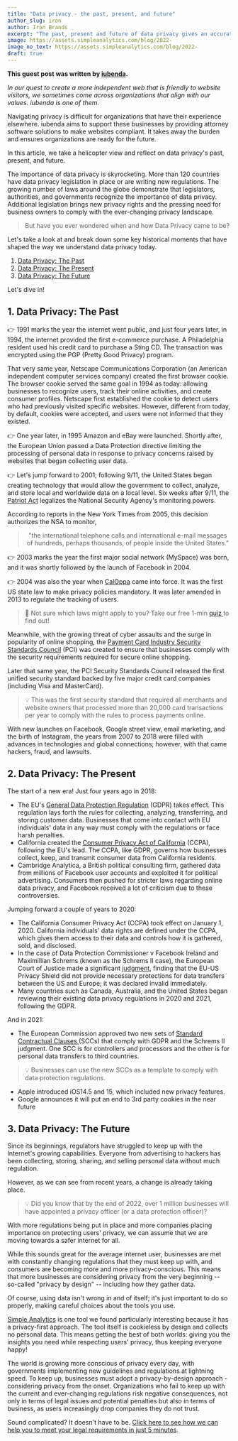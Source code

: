 ```yaml
---
title: "Data privacy - the past, present, and future"
author_slug: iron
author: Iron Brands
excerpt: "The past, present and future of data privacy gives an accurate view of where the world is heading"
image: https://assets.simpleanalytics.com/blog/2022-
image_no_text: https://assets.simpleanalytics.com/blog/2022-
draft: true
---
```

**This guest post was written by [iubenda](http://iubenda.com/).**

*In our quest to create a more independent web that is friendly to website visitors, we sometimes come across organizations that align with our values. iubenda is one of them.* 

Navigating privacy is difficult for organizations that have their experience elsewhere. iubenda aims to support these businesses by providing attorney software solutions to make websites compliant. It takes away the burden and ensures organizations are ready for the future.

In this article, we take a helicopter view and reflect on data privacy's past, present, and future. 

The importance of data privacy is skyrocketing. More than 120 countries have data privacy legislation in place or are writing new regulations. The growing number of laws around the globe demonstrate that legislators, authorities, and governments recognize the importance of data privacy. Additional legislation brings new privacy rights and the pressing need for business owners to comply with the ever-changing privacy landscape.

> But have you ever wondered when and how Data Privacy came to be?

Let's take a look at and break down some key historical moments that have shaped the way we understand data privacy today.

1.  [Data Privacy: The Past](#1--data-privacy-the-past)
2.  [Data Privacy: The Present](#2--data-privacy-the-present)
3.  [Data Privacy: The Future](#3-data-privacy-the-future)

Let's dive in!

## 1.  Data Privacy: The Past 

👉 1991 marks the year the internet went public, and just four years later, in 1994, the internet provided the first e-commerce purchase. A Philadelphia resident used his credit card to purchase a Sting CD. The transaction was encrypted using the PGP (Pretty Good Privacy) program.

That very same year, Netscape Communications Corporation (an American independent computer services company) created the first browser cookie. The browser cookie served the same goal in 1994 as today: allowing businesses to recognize users, track their online activities, and create consumer profiles. Netscape first established the cookie to detect users who had previously visited specific websites. However, different from today, by default, cookies were accepted, and users were not informed that they existed.

👉 One year later, in 1995 Amazon and eBay were launched. Shortly after, the European Union passed a Data Protection directive limiting the processing of personal data in response to privacy concerns raised by websites that began collecting user data.

👉 Let's jump forward to 2001; following 9/11, the United States began creating technology that would allow the government to collect, analyze, and store local and worldwide data on a local level. Six weeks after 9/11, the [Patriot Act](https://www.govinfo.gov/content/pkg/PLAW-107publ56/pdf/PLAW-107publ56.pdf) legalizes the National Security Agency's monitoring powers.

According to reports in the New York Times from 2005, this decision authorizes the NSA to monitor,

> <center> "the international telephone calls and international e-mail messages of hundreds, perhaps thousands, of people inside the United States."</center>

👉 2003 marks the year the first major social network (MySpace) was born, and it was shortly followed by the launch of Facebook in 2004\.

👉 2004 was also the year when [CalOppa](https://leginfo.legislature.ca.gov/faces/codes_displayText.xhtml?division=8.&chapter=22.&lawCode=BPC) came into force. It was the first US state law to make privacy policies mandatory. It was later amended in 2013 to regulate the tracking of users.

> 🚀 Not sure which laws might apply to you? Take our free 1-min [quiz ](https://www.iubenda.com/en/help#quiz)to find out!

Meanwhile, with the growing threat of cyber assaults and the surge in popularity of online shopping, the [Payment Card Industry Security Standards Council](https://www.pcisecuritystandards.org) (PCI) was created to ensure that businesses comply with the security requirements required for secure online shopping.

Later that same year, the PCI Security Standards Council released the first unified security standard backed by five major credit card companies (including Visa and MasterCard).

> 💡 This was the first security standard that required all merchants and website owners that processed more than 20,000 card transactions per year to comply with the rules to process payments online.

With new launches on Facebook, Google street view, email marketing, and the birth of Instagram, the years from 2007 to 2018 were filled with advances in technologies and global connections; however, with that came hackers, fraud, and lawsuits.

## 2. Data Privacy: The Present 

The start of a new era! Just four years ago in 2018:

- The EU's [General Data Protection Regulation](https://gdpr-info.eu) (GDPR) takes effect. This regulation lays forth the rules for collecting, analyzing, transferring, and storing customer data. Businesses that come into contact with EU individuals' data in any way must comply with the regulations or face harsh penalties.
- California created the [Consumer Privacy Act of California](https://leginfo.legislature.ca.gov/faces/codes_displayText.xhtml?division=3.&part=4.&lawCode=CIV&title=1.81.5) (CCPA), following the EU's lead. The CCPA, like GDPR, governs how businesses collect, keep, and transmit consumer data from California residents.
- Cambridge Analytica, a British political consulting firm, gathered data from millions of Facebook user accounts and exploited it for political advertising. Consumers then pushed for stricter laws regarding online data privacy, and Facebook received a lot of criticism due to these controversies.

Jumping forward a couple of years to 2020:

- The California Consumer Privacy Act (CCPA) took effect on January 1, 2020. California individuals' data rights are defined under the CCPA, which gives them access to their data and controls how it is gathered, sold, and disclosed.
- In the case of Data Protection Commissioner v Facebook Ireland and Maximillian Schrems (known as the Schrems II case), the European Court of Justice made a significant [judgment](https://www.europarl.europa.eu/RegData/etudes/ATAG/2020/652073/EPRS_ATA(2020)652073_EN.pdf), finding that the EU-US Privacy Shield did not provide necessary protections for data transfers between the US and Europe; it was declared invalid immediately.
- Many countries such as Canada, Australia, and the United States began reviewing their existing data privacy regulations in 2020 and 2021, following the GDPR.

And in 2021: 

- The European Commission approved two new sets of [Standard Contractual Clauses ](https://ec.europa.eu/info/law/law-topic/data-protection/international-dimension-data-protection/standard-contractual-clauses-scc_en)(SCCs) that comply with GDPR and the Schrems II judgment. One SCC is for controllers and processors and the other is for personal data transfers to third countries. 

> 💡 Businesses can use the new SCCs as a template to comply with data protection regulations.

- Apple introduced iOS14.5 and 15, which included new privacy features.
- Google announces it will put an end to 3rd party cookies in the near future

## 3. Data Privacy: The Future 

Since its beginnings, regulators have struggled to keep up with the Internet's growing capabilities. Everyone from advertising to hackers has been collecting, storing, sharing, and selling personal data without much regulation.

However, as we can see from recent years, a change is already taking place.

> 💡 Did you know that by the end of 2022, over 1 million businesses will have appointed a privacy officer (or a data protection officer)?

With more regulations being put in place and more companies placing importance on protecting users' privacy, we can assume that we are moving towards a safer internet for all.

While this sounds great for the average internet user, businesses are met with constantly changing regulations that they must keep up with, and consumers are becoming more and more privacy-conscious. This means that more businesses are considering privacy from the very beginning -- so-called "privacy by design" -- including how they gather data.

Of course, using data isn't wrong in and of itself; it's just important to do so properly, making careful choices about the tools you use.

[Simple Analytics](https://simpleanalytics.com/) is one tool we found particularly interesting because it has a privacy-first approach. The tool itself is cookieless by design and collects no personal data. This means getting the best of both worlds: giving you the insights you need while respecting users' privacy, thus keeping everyone happy!

The world is growing more conscious of privacy every day, with governments implementing new guidelines and regulations at lightning speed. To keep up, businesses must adopt a privacy-by-design approach - considering privacy from the onset. Organizations who fail to keep up with the current and ever-changing regulations risk negative consequences, not only in terms of legal issues and potential penalties but also in terms of business, as users increasingly drop companies they do not trust.

Sound complicated? It doesn't have to be. [Click here to see how we can help you to meet your legal requirements in just 5 minutes](https://www.iubenda.com/en/help/34840-privacy-and-cookie-policy-generator-overview-video).
